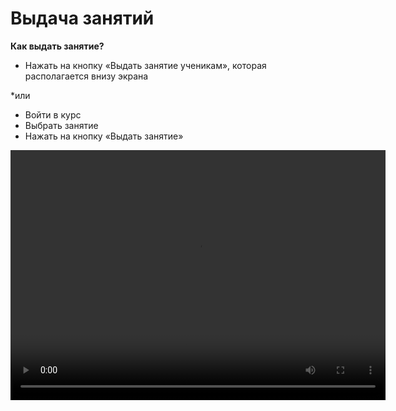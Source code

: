 # Выдача занятий

**Как выдать занятие?**

- Нажать на кнопку «Выдать занятие ученикам», которая располагается внизу экрана 

*или

-  Войти в курс
-  Выбрать занятие
-  Нажать на кнопку «Выдать занятие»


<video width="600" height="400" controls=true src="https://s3-eu-west-1.amazonaws.com/edu-prod/video/help_videos/8.mp4" type="video/mp4" />